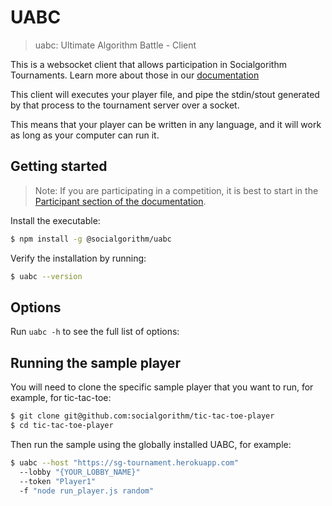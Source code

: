 # UABC
> uabc: Ultimate Algorithm Battle - Client

This is a websocket client that allows participation in Socialgorithm Tournaments. Learn more about those in our [documentation](https://socialgorithm.org/docs/)

This client will executes your player file, and pipe the stdin/stout generated by that process to the tournament server over a socket.

This means that your player can be written in any language, and it will work as long as your computer can run it.

## Getting started

> Note: If you are participating in a competition, it is best to start in the [Participant section of the documentation](https://socialgorithm.org/docs/sections/participate/).

Install the executable:

```bash
$ npm install -g @socialgorithm/uabc
```
Verify the installation by running:

```bash
$ uabc --version
```

## Options

Run `uabc -h` to see the full list of options:

## Running the sample player

You will need to clone the specific sample player that you want to run, for example, for tic-tac-toe:

```bash
$ git clone git@github.com:socialgorithm/tic-tac-toe-player
$ cd tic-tac-toe-player
```

Then run the sample using the globally installed UABC, for example:

```bash
$ uabc --host "https://sg-tournament.herokuapp.com" 
  --lobby "{YOUR_LOBBY_NAME}" 
  --token "Player1" 
  -f "node run_player.js random"
```
